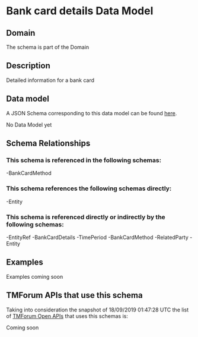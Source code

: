 # Bank card details Data Model

## Domain

The  schema is part of the  Domain

## Description

Detailed information for a bank card

## Data model

A JSON Schema corresponding to this data model can be found
[here](https://github.com/tmforum-rand/schemas/blob/master/Customer/BankCardDetails.schema.json).

No Data Model yet

## Schema Relationships

### This schema is referenced in the following schemas:

-BankCardMethod

### This schema references the following schemas directly:

-Entity

### This schema is referenced directly or indirectly by the following schemas:

-EntityRef
-BankCardDetails
-TimePeriod
-BankCardMethod
-RelatedParty
-Entity



## Examples

Examples coming soon

## TMForum APIs that use this schema

Taking into consideration the snapshot of 18/09/2019 01:47:28 UTC the list of [TMForum Open APIs](https://www.tmforum.org/open-apis/) that uses this schemas is:

Coming soon